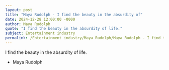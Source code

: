 ```yaml
---
layout: post
title: "Maya Rudolph - I find the beauty in the absurdity of"
date: 2024-12-28 12:00:00 -0000
author: Maya Rudolph
quote: "I find the beauty in the absurdity of life."
subject: Entertainment industry
permalink: /Entertainment industry/Maya Rudolph/Maya Rudolph - I find the beauty in the absurdity of
---
```


I find the beauty in the absurdity of life.

- Maya Rudolph
